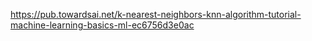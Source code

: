 https://pub.towardsai.net/k-nearest-neighbors-knn-algorithm-tutorial-machine-learning-basics-ml-ec6756d3e0ac
